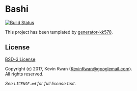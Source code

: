 # Bashi

[![Build Status](https://travis-ci.org/KK578/bashi.svg?branch=master)](https://travis-ci.org/KK578/bashi)

This project has been templated by [generator-kk578](https://github.com/KK578/generator-kk578).

## License

[BSD-3 License](https://opensource.org/licenses/BSD-3-Clause)

Copyright (c) 2017, Kevin Kwan (KevinKwan@googlemail.com).  
All rights reserved.

*See `LICENSE.md` for full license text.*

